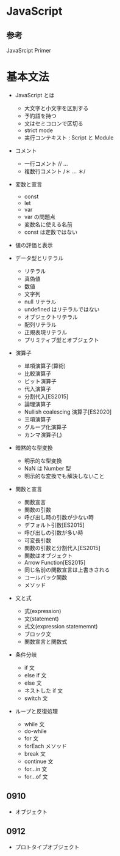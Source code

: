# JavaScript

## 参考

JavaSrcipt Primer

# 基本文法

- JavaScript とは

  - 大文字と小文字を区別する
  - 予約語を持つ
  - 文はセミコロンで区切る
  - strict mode
  - 実行コンテキスト : Script と Module

- コメント

  - 一行コメント // ...
  - 複数行コメント /＊ ... ＊/

- 変数と宣言

  - const
  - let
  - var
  - var の問題点
  - 変数名に使える名前
  - const は定数ではない

- 値の評価と表示

- データ型とリテラル

  - リテラル
  - 真偽値
  - 数値
  - 文字列
  - null リテラル
  - undefined はリテラルではない
  - オブジェクトリテラル
  - 配列リテラル
  - 正規表現リテラル
  - プリミティブ型とオブジェクト

- 演算子

  - 単項演算子(算術)
  - 比較演算子
  - ビット演算子
  - 代入演算子
  - 分割代入[ES2015]
  - 論理演算子
  - Nullish coalescing 演算子[ES2020]
  - 三項演算子
  - グループ化演算子
  - カンマ演算子(,)

- 暗黙的な型変換

  - 明示的な型変換
  - NaN は Number 型
  - 明示的な変換でも解決しないこと

- 関数と宣言

  - 関数宣言
  - 関数の引数
  - 呼び出し時の引数が少ない時
  - デフォルト引数[ES2015]
  - 呼び出しの引数が多い時
  - 可変長引数
  - 関数の引数と分割代入[ES2015]
  - 関数はオブジェクト
  - Arrow Function[ES2015]
  - 同じ名前の関数宣言は上書きされる
  - コールバック関数
  - メソッド

- 文と式

  - 式(expression)
  - 文(statement)
  - 式文(expression statememnt)
  - ブロック文
  - 関数宣言と関数式

- 条件分岐

  - if 文
  - else if 文
  - else 文
  - ネストした if 文
  - switch 文

- ループと反復処理

  - while 文
  - do-while
  - for 文
  - forEach メソッド
  - break 文
  - continue 文
  - for...in 文
  - for...of 文

## 0910

- オブジェクト

## 0912

- プロトタイプオブジェクト